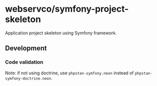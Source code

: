 # webservco/symfony-project-skeleton

Application project skeleton using Symfony framework.

## Development

### Code validation

Note: if not using doctrine, use `phpstan-symfony.neon` instead of `phpstan-symfony-doctrine.neon`.